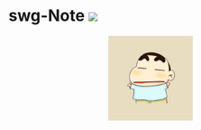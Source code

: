 # swg-Note ![](https://img.shields.io/badge/language-java-orange.svg)

<div align="center">
	<img src="pic/avatar.png" width="150px">
</div>

